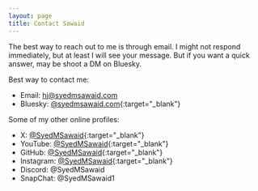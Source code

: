 ```yaml
---
layout: page
title: Contact Sawaid
---
```


The best way to reach out to me is through email. I might not respond immediately, but at least I will see your message. But if you want a quick answer, may be shoot a DM on Bluesky.

Best way to contact me:

- Email: [hi@syedmsawaid.com](mailto:hi@syedmsawaid.com)
- Bluesky: [@syedmsawaid.com](https://bsky.app/profile/syedmsawaid.com){:target="_blank"}

Some of my other online profiles:

- X: [@SyedMSawaid](https://x.com/syedmsawaid){:target="_blank"}
- YouTube: [@SyedMSawaid](https://www.youtube.com/@syedmsawaid){:target="_blank"}
- GitHub: [@SyedMSawaid](https://github.com/syedmsawaid){:target="_blank"}
- Instagram: [@SyedMSawaid](https://instagram.com/syedmsawaid){:target="_blank"}
- Discord: @SyedMSawaid
- SnapChat: @SyedMSawaid1

<!-- You can also grab my PGP key. -->